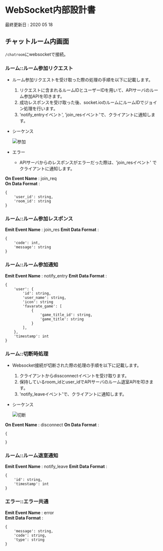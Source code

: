 # WebSocket内部設計書
最終更新日 : 2020 05 18  

## チャットルーム内画面

`/chatroom`にwebsocketで接続。  

### ルーム::ルーム参加リクエスト

- ルーム参加リクエストを受け取った際の処理の手順を以下に記載します。
	1. リクエストに含まれるルームIDとユーザーIDを用いて、APIサーバのルーム参加APIを叩きます。
	2. 成功レスポンスを受け取った後、socket.ioのルームにルームIDでジョイン処理を行います。
	3. 'notify_entryイベント', 'join_resイベント'で、クライアントに通知します。

- シーケンス

	![参加](https://github.com/taniwhy/mochi-match-rest/blob/doc/out/websocket/%E3%83%AB%E3%83%BC%E3%83%A0%E5%8F%82%E5%8A%A0/%E3%83%AB%E3%83%BC%E3%83%A0%E5%8F%82%E5%8A%A0.png?raw=true)

- エラー
  - APIサーバからのレスポンスがエラーだった際は、'join_resイベント' でクライアントに通知します。  

__On  Event Name__  : join_req  
__On Data Format__ :  

	{
		'user_id': string,
		'room_id': string
	}

### ルーム::ルーム参加レスポンス

__Emit Event Name__ : join_res
__Emit Data Format__ :  

	{
		'code': int,
		'message': string
	}


### ルーム::ルーム参加通知

__Emit Event Name__ : notify_entry
__Emit Data Format__ :  

	{
		'user': {
			'id': string,
			'user_name': string,
			'icon': string
			'favarate_game': [
				{
					'game_title_id': string,
					'game_title': string
				}
			],
		},
		'timestamp': int
	}

### ルーム::切断時処理

- Websocket接続が切断された際の処理の手順を以下に記載します。
	1. クライアントからdissconnectイベントを受け取ります。
	2. 保持しているroom_idとuser_idでAPIサーバのルーム退室APIを叩きます。
	3. 'notify_leaveイベント'で、クライアントに通知します。

- シーケンス

	![切断](https://github.com/taniwhy/mochi-match-rest/blob/doc/out/websocket/%E3%83%AB%E3%83%BC%E3%83%A0%E9%80%80%E5%AE%A4/%E3%83%AB%E3%83%BC%E3%83%A0%E9%80%80%E5%AE%A4.png?raw=true)

__On Event Name__ : disconnect
__On Data Format__ :  

	{
		
	}

### ルーム::ルーム退室通知

__Emit Event Name__ : notify_leave
__Emit Data Format__ :  

	{
		'id': string,
		'timestamp': int
	}

### エラー::エラー共通

__Emit Event Name__ : error  
__Emit Data Format__ :  

	{
		'message': string,
		'code': string,
		'type': string
	}
